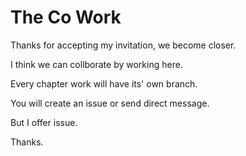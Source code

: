 # The Co Work

Thanks for accepting my invitation, we become closer.

I think we can collborate by working here.

Every chapter work will have its' own branch.

You will create an issue or send direct message.

But I offer issue.

Thanks.